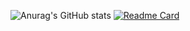 
![Anurag's GitHub stats](https://github-readme-stats.vercel.app/api?username=anuraghazra&show_icons=true&theme=synthwave)
[![Readme Card](https://github-readme-stats.vercel.app/api/pin/?username=Dysprosium163&repo=pitwiki_CS_translation)](https://github.com/anuraghazra/github-readme-stats)